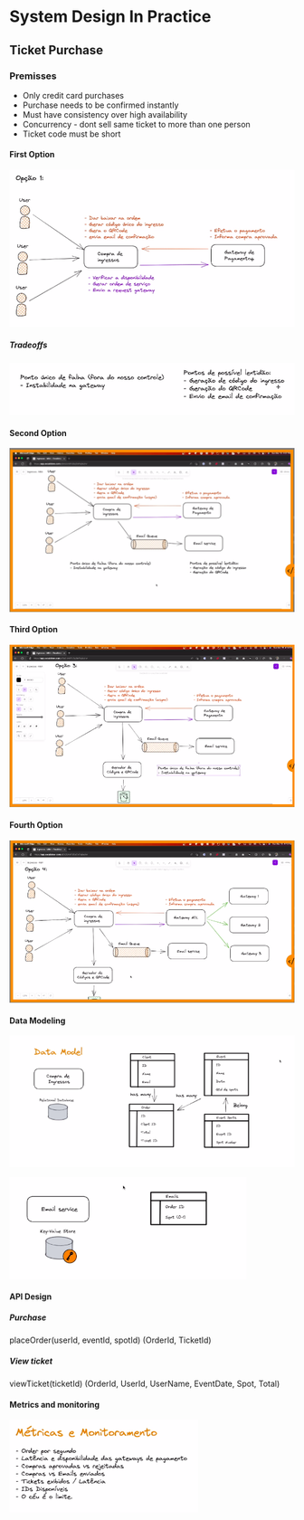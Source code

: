 # System Design In Practice

## Ticket Purchase

### Premisses

* Only credit card purchases
* Purchase needs to be confirmed instantly
* Must have consistency over high availability
* Concurrency - dont sell same ticket to more than one person
* Ticket code must be short

#### First Option
![system1-arch](system1-arch.png)

##### Tradeoffs

![tradeoffs](system1-tradeoffs.png)

#### Second Option
![system2-arch](system2-arch.png)

#### Third Option
![system3-arch](system3-arch.png)

#### Fourth Option
![system4-arch](system4-arch.png)

#### Data Modeling
![data-model](data-model.png)

![email-service-data-model](email-service-data-model.png)

#### API Design

##### Purchase
placeOrder(userId, eventId, spotId) (OrderId, TicketId)

##### View ticket

viewTicket(ticketId) (OrderId, UserId, UserName, EventDate, Spot, Total)

#### Metrics and monitoring
![metrics-and-monitoring](metrics-and-monitoring.png)